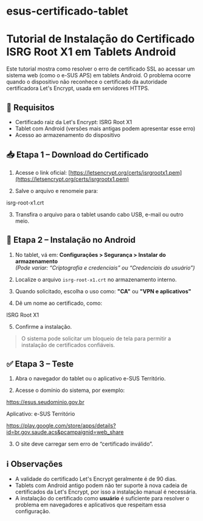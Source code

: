 # esus-certificado-tablet

# Tutorial de Instalação do Certificado ISRG Root X1 em Tablets Android

Este tutorial mostra como resolver o erro de certificado SSL ao acessar um sistema web (como o e-SUS APS) em tablets Android. O problema ocorre quando o dispositivo não reconhece o certificado da autoridade certificadora Let's Encrypt, usada em servidores HTTPS.

## 🔧 Requisitos

- Certificado raiz da Let's Encrypt: ISRG Root X1
- Tablet com Android (versões mais antigas podem apresentar esse erro)
- Acesso ao armazenamento do dispositivo

## 📥 Etapa 1 – Download do Certificado

1. Acesse o link oficial:
   [https://letsencrypt.org/certs/isrgrootx1.pem](https://letsencrypt.org/certs/isrgrootx1.pem)

2. Salve o arquivo e renomeie para:

isrg-root-x1.crt


3. Transfira o arquivo para o tablet usando cabo USB, e-mail ou outro meio.

## 📲 Etapa 2 – Instalação no Android

1. No tablet, vá em:
**Configurações > Segurança > Instalar do armazenamento**  
*(Pode variar: “Criptografia e credenciais” ou “Credenciais do usuário”)*

2. Localize o arquivo `isrg-root-x1.crt` no armazenamento interno.

3. Quando solicitado, escolha o uso como:
**"CA"** ou **"VPN e aplicativos"**

4. Dê um nome ao certificado, como:

ISRG Root X1


5. Confirme a instalação.

> O sistema pode solicitar um bloqueio de tela para permitir a instalação de certificados confiáveis.

## ✅ Etapa 3 – Teste

1. Abra o navegador do tablet ou o aplicativo e-SUS Território.

2. Acesse o domínio do sistema, por exemplo:

https://esus.seudominio.gov.br

Aplicativo: e-SUS Território

https://play.google.com/store/apps/details?id=br.gov.saude.acs&pcampaignid=web_share


3. O site deve carregar sem erro de “certificado inválido”.

## ℹ️ Observações

- A validade do certificado Let's Encrypt geralmente é de 90 dias.  
- Tablets com Android antigo podem não ter suporte à nova cadeia de certificados da Let's Encrypt, por isso a instalação manual é necessária.  
- A instalação do certificado como **usuário** é suficiente para resolver o problema em navegadores e aplicativos que respeitam essa configuração.



